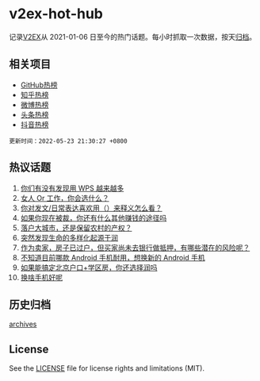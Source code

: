 # v2ex-hot-hub

 记录[V2EX](https://www.v2ex.com/)从 2021-01-06 日至今的热门话题。每小时抓取一次数据，按天[归档](archives)。
 
 ## 相关项目

- [GitHub热榜](https://github.com/lonnyzhang423/github-hot-hub)
- [知乎热榜](https://github.com/lonnyzhang423/zhihu-hot-hub)
- [微博热榜](https://github.com/lonnyzhang423/weibo-hot-hub)
- [头条热榜](https://github.com/lonnyzhang423/toutiao-hot-hub)
- [抖音热榜](https://github.com/lonnyzhang423/douyin-hot-hub)


 `更新时间：2022-05-23 21:30:27 +0800`

## 热议话题

1. [你们有没有发现用 WPS 越来越多](https://www.v2ex.com/t/854600)
1. [女人 Or 工作，你会选什么？](https://www.v2ex.com/t/854613)
1. [你对发文/日常表达喜欢用（）来释义怎么看？](https://www.v2ex.com/t/854616)
1. [如果你现在被裁，你还有什么其他赚钱的途径吗](https://www.v2ex.com/t/854679)
1. [落户大城市，还是保留农村的产权？](https://www.v2ex.com/t/854644)
1. [突然发现生命的多样化起源于润](https://www.v2ex.com/t/854601)
1. [作为卖家，房子已过户，但买家尚未去银行做抵押，有哪些潜在的风险呢？](https://www.v2ex.com/t/854689)
1. [不知道目前哪款 Android 手机耐用，想换新的 Android 手机](https://www.v2ex.com/t/854609)
1. [如果能搞定北京户口+学区房，你还选择润吗](https://www.v2ex.com/t/854668)
1. [换啥手机好呢](https://www.v2ex.com/t/854563)

## 历史归档

[archives](archives)

## License

See the [LICENSE](LICENSE) file for license rights and limitations (MIT).
